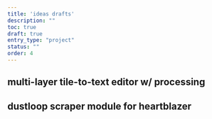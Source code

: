 ```yaml
---
title: 'ideas drafts'
description: ""
toc: true
draft: true
entry_type: "project"
status: ""
order: 4 
---
```


## multi-layer tile-to-text editor w/ processing

## dustloop scraper module for heartblazer

